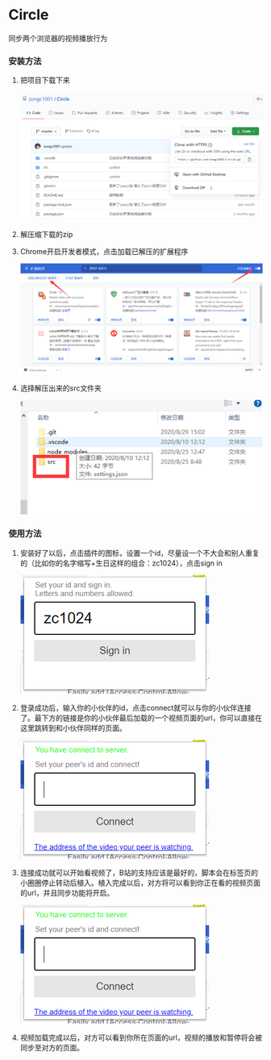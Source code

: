 # Circle
同步两个浏览器的视频播放行为

### 安装方法

1. 把项目下载下来

   ![image-20200829175930099](https://github.com/zongc1001/Circle/blob/master/img/image-20200829175930099.png)

2. 解压缩下载的zip

3. Chrome开启开发者模式，点击加载已解压的扩展程序

   ![image-20200829180355791](https://github.com/zongc1001/Circle/blob/master/img/image-20200829180355791.png)

4. 选择解压出来的src文件夹

   ![image-20200829180437086](https://github.com/zongc1001/Circle/blob/5fd71a7d43cd6792dbfb199413bb6d715a895406/img/image-20200829180437086.png)

### 使用方法

1. 安装好了以后，点击插件的图标，设置一个id，尽量设一个不大会和别人重复的（比如你的名字缩写+生日这样的组合：zc1024），点击sign in

   ![image-20200829183347982](https://github.com/zongc1001/Circle/blob/master/img/image-20200829183347982.png)

2. 登录成功后，输入你的小伙伴的id，点击connect就可以与你的小伙伴连接了。最下方的链接是你的小伙伴最后加载的一个视频页面的url，你可以直接在这里跳转到和小伙伴同样的页面。

   ![image-20200829183527151](https://github.com/zongc1001/Circle/blob/master/img/image-20200829183527151.png)

3. 连接成功就可以开始看视频了，B站的支持应该是最好的，脚本会在标签页的小圈圈停止转动后植入。植入完成以后，对方将可以看到你正在看的视频页面的url，并且同步功能将开启。

   ![image-20200829184054654](https://github.com/zongc1001/Circle/blob/master/img/image-20200829183527151.png)

4. 视频加载完成以后，对方可以看到你所在页面的url，视频的播放和暂停将会被同步至对方的页面。